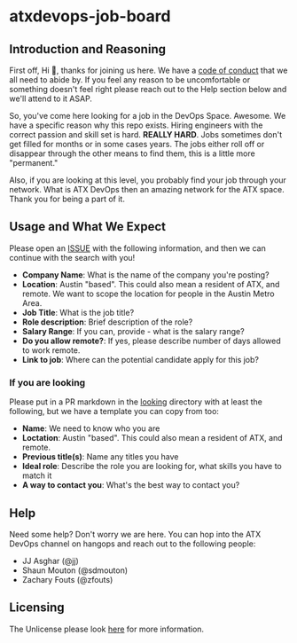 # atxdevops-job-board

## Introduction and Reasoning

First off, Hi :wave:, thanks for joining us here. We have
a [code of conduct](./CODE_OF_CONDUCT.md) that we all need to abide by. If you
feel any reason to be uncomfortable or something doesn't feel right please reach
out to the Help section below and we'll attend to it ASAP.

So, you've come here looking for a job in the DevOps Space. Awesome. We have a
specific reason why this repo exists. Hiring engineers with the correct passion
and skill set is hard. **REALLY HARD**. Jobs sometimes don't get filled for months or
in some cases years. The jobs either roll off or disappear through the other means
to find them, this is a little more "permanent."

Also, if you are looking at this level, you probably find your job through your network.
What is ATX DevOps then an amazing network for the ATX space. Thank you for being a part
of it.

## Usage and What We Expect

Please open an [ISSUE](https://github.com/Austin-Devops/atxdevops-job-board/issues/new) with the following
information, and then we can continue with the search with you!

- **Company Name**: What is the name of the company you're posting?
- **Location**: Austin "based". This could also mean a resident of ATX, and remote. We want to
scope the location for people in the Austin Metro Area.
- **Job Title**: What is the job title?
- **Role description**: Brief description of the role?
- **Salary Range**: If you can, provide - what is the salary range?
- **Do you allow remote?**: If yes, please describe number of days allowed to work remote.
- **Link to job**: Where can the potential candidate apply for this job?

### If you are looking

Please put in a PR markdown in the [looking](./looking) directory with at least the following, but
we have a template you can copy from too:

- **Name**: We need to know who you are
- **Loctation**: Austin "based". This could also mean a resident of ATX, and remote.
- **Previous title(s)**: Name any titles you have
- **Ideal role**: Describe the role you are looking for, what skills you have to match it
- **A way to contact you**: What's the best way to contact you?


## Help

Need some help? Don't worry we are here. You can hop into the ATX DevOps channel on hangops and
reach out to the following people:

- JJ Asghar (@jj)
- Shaun Mouton (@sdmouton)
- Zachary Fouts (@zfouts)

## Licensing

The Unlicense please look [here](./LICENSE) for more information.
